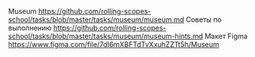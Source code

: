 Museum                  https://github.com/rolling-scopes-school/tasks/blob/master/tasks/museum/museum.md
Советы по выполнению    https://github.com/rolling-scopes-school/tasks/blob/master/tasks/museum/museum-hints.md
Макет Figma             https://www.figma.com/file/7dI6mXBFTdTvXxuhZZTt5h/Museum
